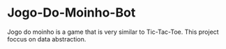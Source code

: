 # Jogo-Do-Moinho-Bot
Jogo do moinho is a game that is very similar to Tic-Tac-Toe. This project foccus on data abstraction.
